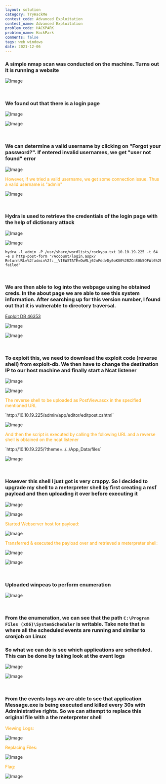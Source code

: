 ```yaml
---
layout: solution
category: TryHackMe
contest_code: Advanced_Exploitation
contest_name: Advanced Exploitation
problem_code: HACKPARK
problem_name: HackPark
comments: false
tags: web windows
date: 2021-12-06
---
```


### A simple nmap scan was conducted on the machine. Turns out it is running a website

![Image](https://raw.githubusercontent.com/DJShankyShoe/Website/master/assets/Platforms/TryHackMe/HackPark/nmap.png)

‎


### We found out that there is a login page

![Image](https://raw.githubusercontent.com/DJShankyShoe/Website/master/assets/Platforms/TryHackMe/HackPark/index.png)

![Image](https://raw.githubusercontent.com/DJShankyShoe/Website/master/assets/Platforms/TryHackMe/HackPark/login.png)

‎


### We can determine a valid username by clicking on "Forgot your password?". If entered invalid usernames, we get "user not found" error

![Image](https://raw.githubusercontent.com/DJShankyShoe/Website/master/assets/Platforms/TryHackMe/HackPark/incorrect.png)

<p style="color:orange;">However, if we tried a valid username, we get some connection issue. Thus a valid username is "admin"</p>

![Image](https://raw.githubusercontent.com/DJShankyShoe/Website/master/assets/Platforms/TryHackMe/HackPark/correct.png)

‎


### Hydra is used to retrieve the credentials of the login page with the help of dictionary attack

![Image](https://raw.githubusercontent.com/DJShankyShoe/Website/master/assets/Platforms/TryHackMe/HackPark/network.png)

![Image](https://raw.githubusercontent.com/DJShankyShoe/Website/master/assets/Platforms/TryHackMe/HackPark/hydra.png)
```
hydra -l admin -P /usr/share/wordlists/rockyou.txt 10.10.19.225 -t 64 -e s http-post-form "/Account/login.aspx?ReturnURL=%2fadmin%2f:__VIEWSTATE=OwMLj62nFddvDy0oKG0%2BZCn80k5OFWl6%2Fir%2B1JesYoPTidABourkSGmHPuCzOPa47eSYdw8fhnuY086nn5Ld7D71lIEJz21IqyA0ijoJ2eXBticuw9W8PnwYE7SAzkWthFlrL%2Bo%2FQjmh854kKMjhjwODZhY2Wf1aCualDW8Y3fLKqGdiAJ8LQzlshMk6rhHBSELWMzb%2F40P6iYG3lg6lr8eEkKNTG8VzoHNFhq5cYfhY9c2KbeTHcLNWQch58rQO4O5%2BOoFwE5CzIwzQ7kR0AsTjdtjGT%2BqSEQMGv86ZtYQ0PdqpgZoe0hb2Pl8a4TbsTTDhHXTxSqO9qaX5gRDJDp7jOLe2AKYRmIRt4IFjKAEGlU0%2F&__EVENTVALIDATION=5V3E4WZs6LmcgVrwweKNSdSEatnmRRtFQG5pMUHgM976sggLsiEdsJp%2BYABlrlhlNGbnOwWC8s0QSaqj0dxCnf0bgswZwaawjxgcOBqUOW8CliINgCPDBhk7CZ83rF%2FZvhjK0zmSoZGPxRhlgt0GjE%2BV39LgJwu2Ogf2SzOp%2BgRmHY7f&ctl00%24MainContent%24LoginUser%24UserName=admin&ctl00%24MainContent%24LoginUser%24Password=^PASS^&ctl00%24MainContent%24LoginUser%24LoginButton=Log+in:Login failed"
```

‎


### We are then able to log into the webpage using he obtained creds. In the about page we are able to see this system information. After searching up for this version number, I found out that it is vulnerable to directory traversal. 
[Exploit DB 46353](https://www.exploit-db.com/exploits/46353)

![Image](https://raw.githubusercontent.com/DJShankyShoe/Website/master/assets/Platforms/TryHackMe/HackPark/about.png)

![Image](https://raw.githubusercontent.com/DJShankyShoe/Website/master/assets/Platforms/TryHackMe/HackPark/exploitdb.png)

‎


### To exploit this, we need to download the exploit code (reverse shell) from exploit-db. We then have to change the destination IP to our host machine and finally start a Ncat listener 

![Image](https://raw.githubusercontent.com/DJShankyShoe/Website/master/assets/Platforms/TryHackMe/HackPark/rce.png)

![Image](https://raw.githubusercontent.com/DJShankyShoe/Website/master/assets/Platforms/TryHackMe/HackPark/ncat.png)

<p style="color:orange;">The reverse shell to be uploaded as PostView.ascx in the specified mentioned URL</p>
`http://10.10.19.225/admin/app/editor/editpost.cshtml`

![Image](https://raw.githubusercontent.com/DJShankyShoe/Website/master/assets/Platforms/TryHackMe/HackPark/upload.png)

<p style="color:orange;">And then the script is executed by calling the following URL and a reverse shell is obtained on the ncat listener</p>
`http://10.10.19.225/?theme=../../App_Data/files`

![Image](https://raw.githubusercontent.com/DJShankyShoe/Website/master/assets/Platforms/TryHackMe/HackPark/url.png)

‎


### However this shell I just got is very crappy. So I decided to upgrade my shell to a meterpreter shell by first creating a msf payload and then uploading it over before executing it

![Image](https://raw.githubusercontent.com/DJShankyShoe/Website/master/assets/Platforms/TryHackMe/HackPark/shell.png)

![Image](https://raw.githubusercontent.com/DJShankyShoe/Website/master/assets/Platforms/TryHackMe/HackPark/msfvenom.png)

<p style="color:orange;">Started Webserver host for payload:</p>

![Image](https://raw.githubusercontent.com/DJShankyShoe/Website/master/assets/Platforms/TryHackMe/HackPark/metasploit.png)

<p style="color:orange;">Transferred & executed the payload over and retrieved a meterpreter shell:</p>

![Image](https://raw.githubusercontent.com/DJShankyShoe/Website/master/assets/Platforms/TryHackMe/HackPark/http_server.png)

![Image](https://raw.githubusercontent.com/DJShankyShoe/Website/master/assets/Platforms/TryHackMe/HackPark/meterpreter.png)

‎


### Uploaded winpeas to perform enumeration

![Image](https://raw.githubusercontent.com/DJShankyShoe/Website/master/assets/Platforms/TryHackMe/HackPark/meter_shell.png)

‎


### From the enumeration, we can see that the path `C:\Program Files (x86)\SystemScheduler` is writable. Take note that is where all the scheduled events are running and similar to cronjob on Linux
### So what we can do is see which applications are scheduled. This can be done by taking look at the event logs

![Image](https://raw.githubusercontent.com/DJShankyShoe/Website/master/assets/Platforms/TryHackMe/HackPark/winpeas.png)

![Image](https://raw.githubusercontent.com/DJShankyShoe/Website/master/assets/Platforms/TryHackMe/HackPark/schedular.png)

‎


###  From the events logs we are able to see that application Message.exe is being executed and killed every 30s with Administrative rights. So we can attempt to replace this original file with a the meterpreter shell

<p style="color:orange;">Viewing Logs:</p>

![Image](https://raw.githubusercontent.com/DJShankyShoe/Website/master/assets/Platforms/TryHackMe/HackPark/events.png)

<p style="color:orange;">Replacing Files:</p>

![Image](https://raw.githubusercontent.com/DJShankyShoe/Website/master/assets/Platforms/TryHackMe/HackPark/replace.png)

<p style="color:orange;">Flag:</p>

![Image](https://raw.githubusercontent.com/DJShankyShoe/Website/master/assets/Platforms/TryHackMe/HackPark/flag.png)
